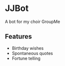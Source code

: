 # JJBot

A bot for my choir GroupMe 

## Features
- Birthday wishes
- Spontaneous quotes
- Fortune telling
